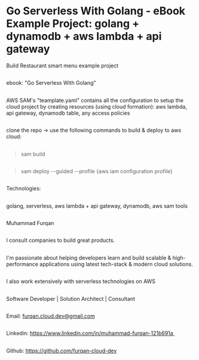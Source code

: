 # Go Serverless With Golang - eBook Example Project: golang + dynamodb + aws lambda + api gateway
Build Restaurant smart menu example project
##
ebook: "Go Serverless With Golang"
##
##
##
AWS SAM's "teamplate.yaml" contains all the configuration to setup the cloud project by creating resources (using cloud formation): aws lambda, api gateway, dynamodb table, any access policies
##
clone the repo -> use the following commands to build & deploy to aws cloud:
##
> sam build
##
> sam deploy --guided --profile {aws iam configuration profile}
##
##
##
##
Technologies:
##
golang, serverless, aws lambda + api gateway, dynamodb, aws sam tools
##
##
##
Muhammad Furqan
##
I consult companies to build great products.
##
I'm passionate about helping developers learn and build scalable & high-performance applications using latest tech-stack & modern cloud solutions.
##
I also work extensively with serverless technologies on AWS
##
##
Software Developer | Solution Architect | Consultant
##
Email: furqan.cloud.dev@gmail.com
##
Linkedin: https://www.linkedin.com/in/muhammad-furqan-121b691a 
##
Github: https://github.com/furqan-cloud-dev
##
